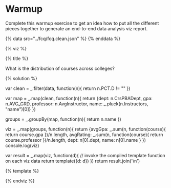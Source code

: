 # Warmup

Complete this warmup exercise to get an idea how to put all the different pieces
together to generate an end-to-end data analysis viz report.

<a name="top"/>
<div id="autonav"></div>

{% data src="../fcq/fcq.clean.json" %}
{% enddata %}

{% viz %}

{% title %}

What is the distribution of courses across colleges?

{% solution %}

var clean = _.filter(data, function(n){
    return n.PCT.D != ""
})

var map = _.map(clean, function(n){
  return {dept: n.CrsPBADept, gpa: n.AVG_GRD, professor: n.AvgInstructor, name: _.pluck(n.Instructors, "name")[0]}
})

groups =  _.groupBy(map, function(n){
  return n.name
})

viz =  _.map(groups, function(n){
    return {avgGpa: _.sum(n, function(course){
                return course.gpa
            })/n.length,
            avgRating: _.sum(n, function(course){
                return course.professor
            })/n.length,
            dept: n[0].dept,
            name: n[0].name }
})
console.log(viz)

var result = _.map(viz, function(d){
         // invoke the compiled template function on each viz data
         return template({d: d})
     })
return result.join('\n')

{% template %}

<circle cx="{{d.avgRating}}*50" 
        cy="{{d.avgGpa}}*50" 
        stroke="rgb(179, 28, 58)" 
        stroke-width="3" 
        fill="rgb(179, 28, 58)" />

{% endviz %}
